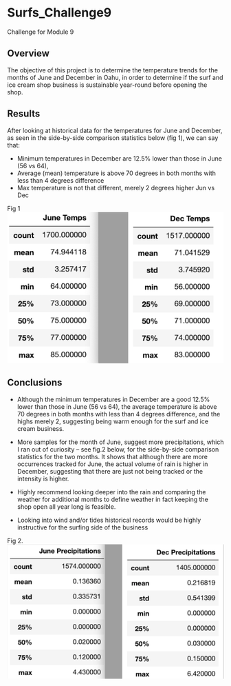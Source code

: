 # Surfs_Challenge9
Challenge for Module 9
## Overview
The objective of this project is to determine the temperature trends for the months of June and December in Oahu, in order to determine if the surf and ice cream shop business is sustainable year-round before opening the shop. 
## Results
After looking at historical data for the temperatures for June and December, as seen in the side-by-side comparison statistics below (fig 1), we can say that:

-	Minimum temperatures in December are 12.5% lower than those in June (56 vs 64), 
-	Average (mean) temperature is above 70 degrees in both months with less than 4 degrees difference
-	Max temperature is not that different, merely 2 degrees higher Jun vs Dec

Fig 1 ![June vs Dec Temperature](https://github.com/TheLittlePrincess/Surfs_Challenge9/blob/main/Jun%20vs%20Dec%20Temperatures.png)

## Conclusions
-	Although the minimum temperatures in December are a good 12.5% lower than those in June (56 vs 64), the average temperature is above 70 degrees in both months with less than 4 degrees difference, and the highs merely 2, suggesting being warm enough for the surf and ice cream business.

-	More samples for the month of June, suggest more precipitations, which I ran out of curiosity – see fig.2 below, for the side-by-side comparison statistics for the two months. It shows that although there are more occurrences tracked for June, the actual volume of rain is higher in December, suggesting that there are just not being tracked or the intensity is higher.

-	Highly recommend looking deeper into the rain and comparing the weather for additional months to define weather in fact keeping the shop open all year long is feasible.

-	Looking into wind and/or tides historical records would be highly instructive for the surfing side of the business

Fig 2. ![June vs Dec Precipitations](https://github.com/TheLittlePrincess/Surfs_Challenge9/blob/main/Jun%20vs%20Dec%20Precipitations.png)

